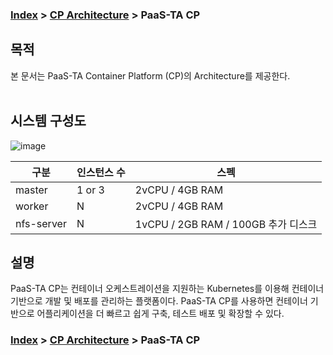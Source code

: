 ### [Index](https://github.com/PaaS-TA/Guide-eng/blob/master/README.md) > [CP Architecture](../README.md) > PaaS-TA CP

## 목적
본 문서는 PaaS-TA Container Platform (CP)의 Architecture를 제공한다.
<br><br>

## 시스템 구성도
![image](https://user-images.githubusercontent.com/67575226/147038676-2ef2e8a6-217d-41ff-95b0-0280a1584885.png)



| 구분  | 인스턴스 수| 스펙 |
|-------|----|-----|
| master | 1 or 3 | 2vCPU / 4GB RAM |
| worker | N | 2vCPU / 4GB RAM |
| nfs-server | N | 1vCPU / 2GB RAM / 100GB 추가 디스크 |


## 설명
PaaS-TA CP는 컨테이너 오케스트레이션을 지원하는 Kubernetes를 이용해 컨테이너기반으로 개발 및 배포를 관리하는 플랫폼이다. 
PaaS-TA CP를 사용하면 컨테이너 기반으로 어플리케이션을 더 빠르고 쉽게 구축, 테스트 배포 및 확장할 수 있다.


### [Index](https://github.com/PaaS-TA/Guide-eng/blob/master/README.md) > [CP Architecture](../README.md) > PaaS-TA CP
